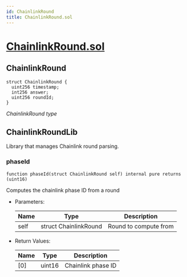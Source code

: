 ```yaml
---
id: ChainlinkRound
title: ChainlinkRound.sol
---
```

# [ChainlinkRound.sol](https://github.com/chromatic-protocol/contracts/tree/main/contracts/oracle/types/ChainlinkRound.sol)

## ChainlinkRound

```solidity
struct ChainlinkRound {
  uint256 timestamp;
  int256 answer;
  uint256 roundId;
}
```

_ChainlinkRound type_

## ChainlinkRoundLib

Library that manages Chainlink round parsing.

### phaseId

```solidity
function phaseId(struct ChainlinkRound self) internal pure returns (uint16)
```

Computes the chainlink phase ID from a round

- Parameters:

  | Name | Type | Description |
  | ---- | ---- | ----------- |
  | self | struct ChainlinkRound | Round to compute from |

- Return Values:

  | Name | Type | Description |
  | ---- | ---- | ----------- |
  | [0] | uint16 | Chainlink phase ID |

